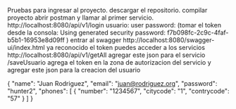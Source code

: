 Pruebas para ingresar al proyecto. 
descargar el repositorio.
compilar proyecto abrir postman y llamar al primer servicio.
http://localhost:8080/api/v1/login
usuario: user password: (tomar el token desde la consola: Using generated security password: f7b098fc-2c9c-4faf-b5b1-16953e8d09ff ) 
entrar al swagger http://localhost:8080/swagger-ui/index.html 
ya reconocido el token puedes acceder a los servicios
http://localhost:8080/api/v1/getAll agregar este json para el servicio
/saveUsuario agrega el token en la zona de autorizacion del servicio y agregar este json para la creacion del usuario

{ "name": "Juan Rodriguez", "email": "juan@rodriguez.org", "password": "hunter2", "phones": [ { "number": "1234567", "citycode": "1", "contrycode": "57" } ] }
